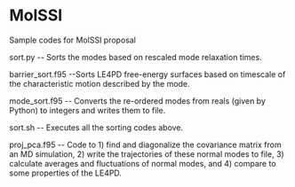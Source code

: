 # MolSSI
Sample codes for MolSSI proposal     

sort.py -- Sorts the modes based on rescaled mode relaxation times.  

barrier_sort.f95 --Sorts LE4PD free-energy surfaces based on timescale of the characteristic motion described by the mode.   

mode_sort.f95 -- Converts the re-ordered modes from reals (given by Python) to integers and writes them to file.   

sort.sh -- Executes all the sorting codes above.   

proj_pca.f95 -- Code to 1) find and diagonalize the covariance matrix from an MD simulation, 2) write the trajectories of these normal modes to file, 3) calculate averages and fluctuations of normal modes, and 4) compare to some properties of the LE4PD.   

